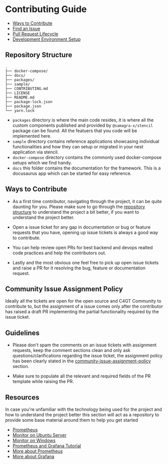 
# Contributing Guide
* [Ways to Contribute](#ways-to-contribute)
* [Find an Issue](#find-an-issue)
* [Pull Request Lifecycle](#pull-request-lifecycle)
* [Development Environment Setup](#development-environment-setup)


## Repository Structure
```
.
├── docker-compose/
├── docs/
├── packages/
├── sample/
├── CONTRIBUTING.md
├── LICENSE
├── README.md
├── package-lock.json
├── package.json
└── yarn.lock
```
- `packages` directory is where the main code resides, it is where all the custom components published and provided by `@samagra-x/stencil` package can be found. All the featuers that you code will be implemented here.
-  `sample` directory contains reference applications showcasing individual functionalities and how they can setup or migrated in your nest application via stencil.
- `docker-compose` directory contains the commonly used docker-compose setups which we find handy.
- `docs` this folder contains the documentation for the framework. This is a docusaurus app which can be started for easy reference.


## Ways to Contribute

- As a first time contributor, navigating through the project, it can be quite daunting for you. Please make sure to go through the [repository structure](#repository-structure) to understand the project a bit better, if you want to understand the project better.

- Open a issue ticket for any gap in documentation or bug or feature requests that you have, opening up issue tickets is always a good way to contribute.

- You can help review open PRs for best backend and devops realted code practices and help the contributors out.

- Lastly and the most obvious one feel free to pick up open issue tickets and raise a PR for it resolving the bug, feature or documentation request.

## Community Issue Assignment Policy

Ideally all the tickets are open for the open source and C4GT Community to contribute to, but the assignment of a issue comes only after the contributor has raised a draft PR implementing the partial functionality required by the issue ticket.

## Guidelines

- Please don't spam the comments on an issue tickets with assignment requests, keep the comment sections clean and only ask questions/clarifications regarding the issue ticket, the assignment policy has been clearly stated in the [community-issue-assignment-policy](#community-issue-assignment-policy) section.

- Make sure to populate all the relevant and required fields of the PR template while raising the PR.


## Resources 

In case you're unfamiliar with the technology being used for the project and how to understand the project better this section will act as a repository to provide some base material around them to help you get started 

* [Prometheus](https://youtube.com/playlist?list=PLy7NrYWoggjxCF3av5JKwyG7FFF9eLeL4&si=3st6TLqgku1xrP_p)
* [Monitor on Ubuntu Server](https://www.youtube.com/watch?v=94JMdueq2SA)
* [Monitor on Windows](https://www.youtube.com/watch?v=jatcPHvChfI&t=763s)
* [Prometheus and Grafana Tutorial](https://www.youtube.com/watch?v=9TJx7QTrTyo&t=2s)
* [More about Prometheus](https://prometheus.io/docs/prometheus/latest/getting_started/)
* [More about Grafana](https://grafana.com/docs/grafana/latest/)

